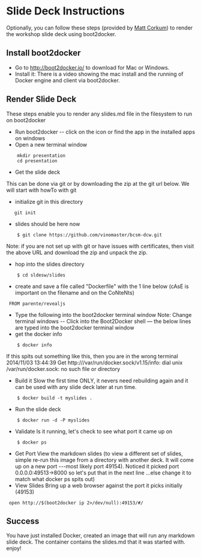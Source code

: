 # Slide Deck Instructions

Optionally, you can follow these steps (provided by [Matt Corkum](https://github.com/mattcorkum)) to render the workshop slide deck using boot2docker.  


## Install boot2docker  

* Go to http://boot2docker.io/  to download for Mac or Windows.
* Install it: There is a video showing the mac install and the running of Docker engine and client via boot2docker.
 
## Render Slide Deck
These steps enable you to render any slides.md file in the filesystem to run on boot2docker

* Run boot2docker  -- click on the icon or find the app in the installed apps on windows
* Open a new terminal window
```
    mkdir presentation
    cd presentation
```
* Get the slide deck

This can be done via git or by downloading the zip at the git url below. We will start with howTo with git
 
* initialize git in this directory
```
   git init
```
* slides should be here now 
```
    $ git clone https://github.com/vinomaster/bcsm-dcw.git
```
Note: if you are not set up with git or have issues with certificates, then visit the above URL and download the zip and unpack the zip.
 
* hop into the slides directory
```
    $ cd sldesw/slides
```

* create and save a file called "Dockerfile" with the 1 line below (cAsE is important on the filename and on the CoNteNts)
```
 FROM parente/revealjs
``` 

* Type the following into the boot2docker terminal window
Note: Change terminal windows -- Click into the Boot2Docker shell — the below lines are typed into the boot2docker terminal window
* get the docker info 
```
    $ docker info
```
If this spits out something like this, then you are in the wrong terminal
2014/11/03 13:44:39 Get http:///var/run/docker.sock/v1.15/info: dial unix /var/run/docker.sock: no such file or directory
 
* Build it 
Slow the first time ONLY, it nevers need rebuilding again and it can be used with any slide deck later at run time.
```
    $ docker build -t myslides .
```
* Run the slide deck 
```
    $ docker run -d -P myslides
```
* Validate
Is it running, let's check to see what port it came up on
```
    $ docker ps 
``` 
* Get Port
View the markdown slides (to view a different set of slides, simple re-run this image from a directory with another deck. It will come up on a new port ---most likely port 49154). Noticed it picked port 0.0.0.0:49513->8000 so let's put that in the next line ...else change it to match what docker ps spits out)
* View Slides
Bring up a web browser against the port it picks initially (49153)
```
 open http://$(boot2docker ip 2>/dev/null):49153/#/
```
## Success
You have just installed Docker, created an image that will run any markdown slide deck. The container contains the slides.md that it was started with. enjoy!

